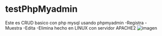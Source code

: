# testPhpMyadmin
Este es CRUD basico con php mysql usando phpmyadmin
-Registra
-Muestra
-Edita
-Elimina
hecho en LINUX con servidor APACHE2
![imagen](https://user-images.githubusercontent.com/66178208/180331714-e9fa12a0-bbe3-4530-bacf-d579b0e9edc8.png)
